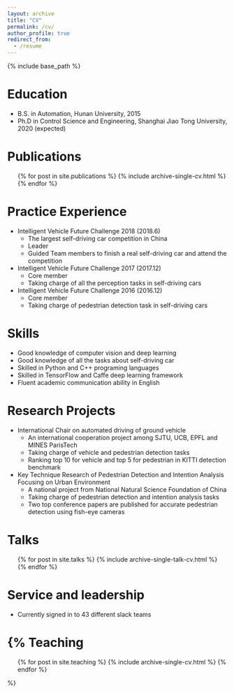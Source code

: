 ```yaml
---
layout: archive
title: "CV"
permalink: /cv/
author_profile: true
redirect_from:
  - /resume
---
```


{% include base_path %}

Education
======
* B.S. in Automation, Hunan University, 2015
* Ph.D in Control Science and Engineering, Shanghai Jiao Tong University, 2020 (expected)

Publications
======
  <ul>{% for post in site.publications %}
    {% include archive-single-cv.html %}
  {% endfor %}</ul>
  
  
Practice Experience
======
* Intelligent Vehicle Future Challenge 2018 (2018.6)
  * The largest self-driving car competition in China
  * Leader
  * Guided Team members to finish a real self-driving car and attend the competition
* Intelligent Vehicle Future Challenge 2017 (2017.12)
  * Core member
  * Taking charge of all the perception tasks in self-driving cars
* Intelligent Vehicle Future Challenge 2016 (2016.12)
  * Core member
  * Taking charge of pedestrian detection task in self-driving cars

  
Skills
======
* Good knowledge of computer vision and deep learning
* Good knowledge of all the tasks about self-driving car
* Skilled in Python and C++ programing languages
* Skilled in TensorFlow and Caffe deep learning framework
* Fluent academic communication ability in English
  
Research Projects
======
* International Chair on automated driving of ground vehicle
  * An international cooperation project among SJTU, UCB, EPFL and MINES ParisTech
  * Taking charge of vehicle and pedestrian detection tasks
  * Ranking top 10 for vehicle and top 5 for pedestrian in KITTI detection benchmark
* Key Technique Research of Pedestrian Detection and Intention Analysis Focusing on Urban Environment
  * A national project from National Natural Science Foundation of China
  * Taking charge of pedestrian detection and intention analysis tasks
  * Two top conference papers are published for accurate pedestrian detection using fish-eye cameras
  
Talks
======
  <ul>{% for post in site.talks %}
    {% include archive-single-talk-cv.html %}
  {% endfor %}</ul>
  
  
Service and leadership
======
* Currently signed in to 43 different slack teams

{%
Teaching
======
  <ul>{% for post in site.teaching %}
    {% include archive-single-cv.html %}
  {% endfor %}</ul>
 %}
